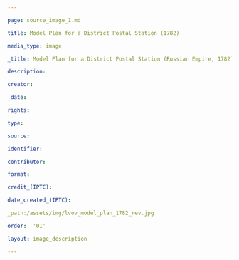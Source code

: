 ```yaml
--- 

page: source_image_1.md

title: Model Plan for a District Postal Station (1782)

media_type: image

_title: Model Plan for a District Postal Station (Russian Empire, 1782)

description: 

creator: 

_date: 

rights: 

type: 

source: 

identifier: 

contributor: 

format: 

credit_(IPTC): 

date_created_(IPTC): 

_path:/assets/img/lvov_model_plan_1782_rev.jpg

order:  '01'

layout: image_description

--- 
```


